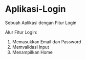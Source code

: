 # Aplikasi-Login
Sebuah Aplikasi dengan Fitur Login

Alur Fitur Login:
1. Memasukkan Email dan Password
2. Memvalidasi Input
3. Menampilkan Home
